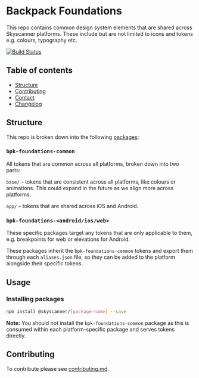 # Backpack Foundations

This repo contains common design system elements that are shared across Skyscanner platforms. These include but are not limited to icons and tokens e.g. colours, typography etc.

[![Build Status](https://github.com/Skyscanner/backpack-foundations/workflows/Foundations%20CI/badge.svg)](https://github.com/Skyscanner/backpack-foundations/actions)

## Table of contents

* [Structure](#structure)
* [Contributing](#contributing)
* [Contact](#contact)
* [Changelog](./CHANGELOG.md)

## Structure

This repo is broken down into the following [packages](/packages):

### `bpk-foundations-common`


All tokens that are common across all platforms, broken down into two parts:

`base/` – tokens that are consistent across all platforms, like colours or animations. This could expand in the future as we align more across platforms.

`app/` – tokens that are shared across iOS and Android.

### `bpk-foundations-<android/ios/web>`

These specific packages target any tokens that are only applicable to them, e.g. breakpoints for web or elevations for Android.

These packages inherit the `bpk-foundations-common` tokens and export them through each `aliases.json` file, so they can be added to the platform alongside their specific tokens.

## Usage

### Installing packages

```sh
npm install @skyscanner/[package-name] --save
```

**Note:** You should not install the `bpk-foundations-common` package as this is consumed within each platform-specific package and serves tokens directly.

## Contributing

To contribute please see [contributing.md](CONTRIBUTING.md).
